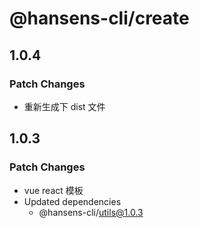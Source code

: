 # @hansens-cli/create

## 1.0.4

### Patch Changes

- 重新生成下 dist 文件

## 1.0.3

### Patch Changes

- vue react 模板
- Updated dependencies
  - @hansens-cli/utils@1.0.3
